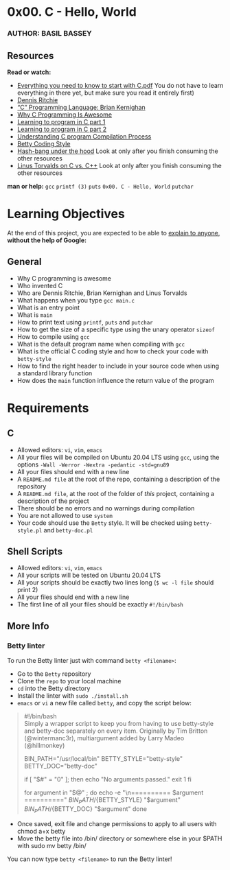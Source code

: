 # 0x00. C - Hello, World

### AUTHOR: BASIL BASSEY

## Resources
**Read or watch:**
- [Everything you need to know to start with C.pdf](https://intranet.alxswe.com/rltoken/P01aLj9BDfDUOv-y9x82Yw)  You do not have to learn everything in there yet, but make sure you read it entirely first)
- [Dennis Ritchie](https://intranet.alxswe.com/rltoken/YWFrRob_-Yo-_NQikMLI-g)
- [“C” Programming Language: Brian Kernighan](https://intranet.alxswe.com/rltoken/W4oygfMgAp5Hyc7o6QuSYQ)
- [Why C Programming Is Awesome](https://intranet.alxswe.com/rltoken/WYdE1novaWa0yt5fzGvLBw)
- [Learning to program in C part 1](https://intranet.alxswe.com/rltoken/aE_pZLbexuLroHA0FmjLbw)
- [Learning to program in C part 2](https://intranet.alxswe.com/rltoken/3a5y1N-0FlTaPbKRxlRLlQ)
- [Understanding C program Compilation Process](https://intranet.alxswe.com/rltoken/idYJyVfQRZ9e5aljiT5UKg)
- [Betty Coding Style](https://intranet.alxswe.com/rltoken/Iu2Vb1CbDPMHuDJG1iILKA)
- [Hash-bang under the hood](https://intranet.alxswe.com/rltoken/zwv5CHLybXN6KFmsjbu_tg) Look at only after you finish consuming the other resources
- [Linus Torvalds on C vs. C++](https://intranet.alxswe.com/rltoken/JrokM8Pk6bd9wPqQvEfSAA) Look at only after you finish consuming the other resources

**man or help:**
`gcc`
`printf (3)`
`puts`
`0x00. C - Hello, World`
`putchar`

# Learning Objectives
At the end of this project, you are expected to be able to [explain to anyone](https://intranet.alxswe.com/rltoken/VGWjGaWZbgcLYTwfLEBmmQ), **without the help of Google:**

## General
- Why C programming is awesome
- Who invented C
- Who are Dennis Ritchie, Brian Kernighan and Linus Torvalds
- What happens when you type `gcc main.c`
- What is an entry point
- What is `main`
- How to print text using `printf`, `puts` and `putchar`
- How to get the size of a specific type using the unary operator `sizeof`
- How to compile using `gcc`
- What is the default program name when compiling with `gcc`
- What is the official C coding style and how to check your code with `betty-style`
- How to find the right header to include in your source code when using a standard library function
- How does the `main` function influence the return value of the program

# Requirements
## C
- Allowed editors: `vi`, `vim`, `emacs`
- All your files will be compiled on Ubuntu 20.04 LTS using `gcc`, using the options `-Wall -Werror -Wextra -pedantic -std=gnu89`
- All your files should end with a new line
- A `README.md file` at the root of the repo, containing a description of the repository
- A `README.md file`, at the root of the folder of *this* project, containing a description of the project
- There should be no errors and no warnings during compilation
- You are not allowed to use `system`
- Your code should use the `Betty` style. It will be checked using `betty-style.pl` and `betty-doc.pl`
## Shell Scripts
- Allowed editors: `vi`, `vim`, `emacs`
- All your scripts will be tested on Ubuntu 20.04 LTS
- All your scripts should be exactly two lines long (`$ wc -l file` should print 2)
- All your files should end with a new line
- The first line of all your files should be exactly `#!/bin/bash`

## More Info
### Betty linter
To run the Betty linter just with command `betty <filename>`:

- Go to the `Betty` repository
- Clone the `repo` to your local machine
- `cd` into the Betty directory
- Install the linter with `sudo ./install.sh`
- `emacs` or `vi` a new file called `betty`, and copy the script below:
> #!/bin/bash<br>
>  Simply a wrapper script to keep you from having to use betty-style
>  and betty-doc separately on every item.
>  Originally by Tim Britton (@wintermanc3r), multiargument added by
>  Larry Madeo (@hillmonkey)
>
> BIN_PATH="/usr/local/bin"
> BETTY_STYLE="betty-style"
> BETTY_DOC="betty-doc"
>
> if [ "$#" = "0" ]; then
>    echo "No arguments passed."
>    exit 1
> fi
>
> for argument in "$@" ; do
>    echo -e "\n========== $argument =========="
>    ${BIN_PATH}/${BETTY_STYLE} "$argument"
>    ${BIN_PATH}/${BETTY_DOC} "$argument"
> done
- Once saved, exit file and change permissions to apply to all users with chmod a+x betty
- Move the betty file into /bin/ directory or somewhere else in your $PATH with sudo mv betty /bin/

You can now type `betty <filename>` to run the Betty linter!
